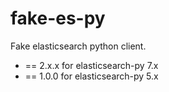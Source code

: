 # fake-es-py
Fake elasticsearch python client.

- == 2.x.x for elasticsearch-py 7.x
- == 1.0.0 for elasticsearch-py 5.x
